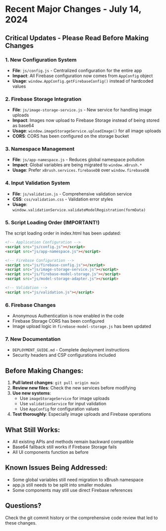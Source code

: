 # Recent Major Changes - July 14, 2024

## Critical Updates - Please Read Before Making Changes

### 1. New Configuration System
- **File**: `js/config.js` - Centralized configuration for the entire app
- **Impact**: All Firebase configuration now comes from `AppConfig` object
- **Usage**: `window.AppConfig.getFirebaseConfig()` instead of hardcoded values

### 2. Firebase Storage Integration
- **File**: `js/image-storage-service.js` - New service for handling image uploads
- **Impact**: Images now upload to Firebase Storage instead of being stored as base64
- **Usage**: `window.imageStorageService.uploadImage()` for all image uploads
- **CORS**: CORS has been configured on the storage bucket

### 3. Namespace Management
- **File**: `js/app-namespace.js` - Reduces global namespace pollution
- **Impact**: Global variables are being migrated to `window.xBrush.*`
- **Usage**: Prefer `xBrush.services.firebaseDB` over `window.firebaseDB`

### 4. Input Validation System
- **File**: `js/validation.js` - Comprehensive validation service
- **CSS**: `css/validation.css` - Validation error styles
- **Usage**: `window.validationService.validateModelRegistration(formData)`

### 5. Script Loading Order (IMPORTANT!)
The script loading order in index.html has been updated:
```html
<!-- Application Configuration -->
<script src="js/config.js"></script>
<script src="js/app-namespace.js"></script>

<!-- Firebase Configuration -->
<script src="js/firebase-config.js"></script>
<script src="js/image-storage-service.js"></script>
<script src="js/firebase-model-storage.js"></script>
<script src="js/model-storage-adapter.js"></script>

<!-- Validation -->
<script src="js/validation.js"></script>
```

### 6. Firebase Changes
- Anonymous Authentication is now enabled in the code
- Firebase Storage CORS has been configured
- Image upload logic in `firebase-model-storage.js` has been updated

### 7. New Documentation
- `DEPLOYMENT_GUIDE.md` - Complete deployment instructions
- Security headers and CSP configurations included

## Before Making Changes:

1. **Pull latest changes**: `git pull origin main`
2. **Review new files**: Check the new services before modifying
3. **Use new systems**: 
   - Use `imageStorageService` for image uploads
   - Use `validationService` for input validation
   - Use `AppConfig` for configuration values
4. **Test thoroughly**: Especially image uploads and Firebase operations

## What Still Works:
- All existing APIs and methods remain backward compatible
- Base64 fallback still works if Firebase Storage fails
- All UI components function as before

## Known Issues Being Addressed:
- Some global variables still need migration to xBrush namespace
- app.js still needs to be split into smaller modules
- Some components may still use direct Firebase references

## Questions?
Check the git commit history or the comprehensive code review that led to these changes.